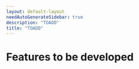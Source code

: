 ```yaml
---
layout: default-layout
needAutoGenerateSidebar: true
description: "TOADD"
title: "TOADD"
---
```


# Features to be developed